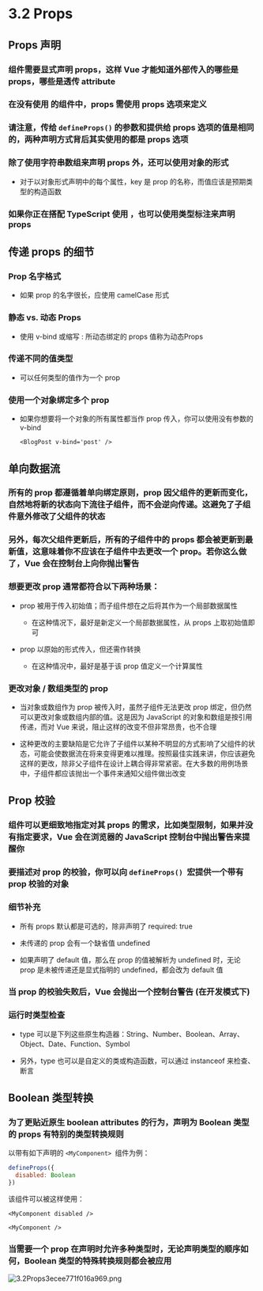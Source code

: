 # 3.2 Props

## Props 声明

### 组件需要显式声明 props，这样 Vue 才能知道外部传入的哪些是 props，哪些是透传 attribute

### 在没有使用  的组件中，props 需使用 props 选项来定义

### 请注意，传给 `defineProps()` 的参数和提供给 props 选项的值是相同的，两种声明方式背后其实使用的都是 props 选项

### 除了使用字符串数组来声明 props 外，还可以使用对象的形式

- 对于以对象形式声明中的每个属性，key 是 prop 的名称，而值应该是预期类型的构造函数

### 如果你正在搭配 TypeScript 使用 ，也可以使用类型标注来声明 props

## 传递 props 的细节

### Prop 名字格式

- 如果 prop 的名字很长，应使用 camelCase 形式

### 静态 vs. 动态 Props

- 使用 v-bind 或缩写 : 所动态绑定的 props 值称为动态Props

### 传递不同的值类型

- 可以任何类型的值作为一个 prop

### 使用一个对象绑定多个 prop

- 如果你想要将一个对象的所有属性都当作 prop 传入，你可以使用没有参数的 v-bind

  `<BlogPost v-bind='post' />`
## 单向数据流

### 所有的 prop 都遵循着单向绑定原则，prop 因父组件的更新而变化，自然地将新的状态向下流往子组件，而不会逆向传递。这避免了子组件意外修改了父组件的状态

### 另外，每次父组件更新后，所有的子组件中的 props 都会被更新到最新值，这意味着你不应该在子组件中去更改一个 prop。若你这么做了，Vue 会在控制台上向你抛出警告

### 想要更改 prop 通常都符合以下两种场景：

- prop 被用于传入初始值；而子组件想在之后将其作为一个局部数据属性

	- 在这种情况下，最好是新定义一个局部数据属性，从 props 上取初始值即可

- prop 以原始的形式传入，但还需作转换

	- 在这种情况中，最好是基于该 prop 值定义一个计算属性

### 更改对象 / 数组类型的 prop

- 当对象或数组作为 prop 被传入时，虽然子组件无法更改 prop 绑定，但仍然可以更改对象或数组内部的值。这是因为 JavaScript 的对象和数组是按引用传递，而对 Vue 来说，阻止这样的改变不但非常昂贵，也不合理

- 这种更改的主要缺陷是它允许了子组件以某种不明显的方式影响了父组件的状态，可能会使数据流在将来变得更难以推理。按照最佳实践来讲，你应该避免这样的更改，除非父子组件在设计上耦合得非常紧密。在大多数的用例场景中，子组件都应该抛出一个事件来通知父组件做出改变

## Prop 校验

### 组件可以更细致地指定对其 props 的需求，比如类型限制，如果并没有指定要求，Vue 会在浏览器的 JavaScript 控制台中抛出警告来提醒你

### 要描述对 prop 的校验，你可以向 `defineProps() `宏提供一个带有 prop 校验的对象

### 细节补充

- 所有 props 默认都是可选的，除非声明了 required: true

- 未传递的 prop 会有一个缺省值 undefined

- 如果声明了 default 值，那么在 prop 的值被解析为 undefined 时，无论 prop 是未被传递还是显式指明的 undefined，都会改为 default 值

### 当 prop 的校验失败后，Vue 会抛出一个控制台警告 (在开发模式下)

### 运行时类型检查

- type 可以是下列这些原生构造器：String、Number、Boolean、Array、Object、Date、Function、Symbol

- 另外，type 也可以是自定义的类或构造函数，可以通过 instanceof 来检查、断言

## Boolean 类型转换

### 为了更贴近原生 boolean attributes 的行为，声明为 Boolean 类型的 props 有特别的类型转换规则

以带有如下声明的 `<MyComponent> `组件为例：

```js
defineProps({
  disabled: Boolean
})
```
该组件可以被这样使用：

<!-- 等同于传入 :disabled='true' -->
`<MyComponent disabled />`

<!-- 等同于传入 :disabled='false' -->
`<MyComponent />`
### 当需要一个 prop 在声明时允许多种类型时，无论声明类型的顺序如何，Boolean 类型的特殊转换规则都会被应用


![3.2Props3ecee771f016a969.png](https://img.picgo.net/2024/02/10/3.2Props3ecee771f016a969.png)
